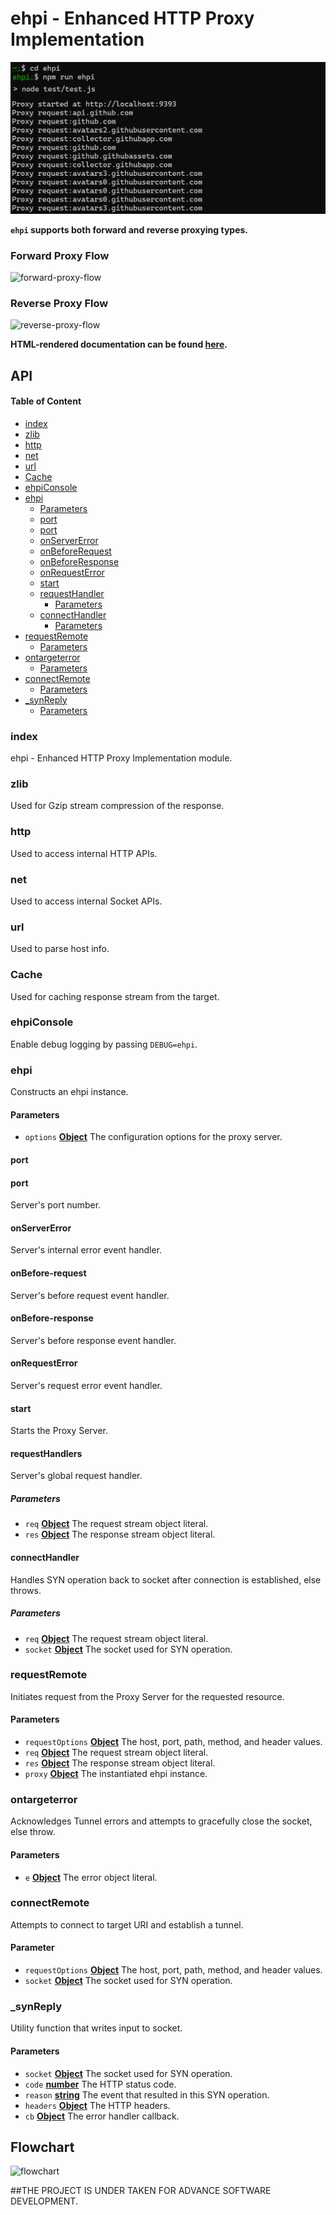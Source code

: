 # ehpi - Enhanced HTTP Proxy Implementation

![testing](./assets/test.png)

**`ehpi` supports both forward and reverse proxying types.**

### Forward Proxy Flow

![forward-proxy-flow](./assets/fpf.svg)

### Reverse Proxy Flow

![reverse-proxy-flow](./assets/rpf.svg)

**HTML-rendered documentation can be found [here](https://damanraaj.github.io/ehpi/).**

## API

<!-- Generated by documentation.js. Update this documentation by updating the source code. -->

#### Table of Content

-   [index](#index)
-   [zlib](#zlib)
-   [http](#http)
-   [net](#net)
-   [url](#url)
-   [Cache](#cache)
-   [ehpiConsole](#ehpiconsole)
-   [ehpi](#ehpi)
    -   [Parameters](#parameters)
    -   [port](#port)
    -   [port](#port-1)
    -   [onServerError](#onservererror)
    -   [onBeforeRequest](#onbeforerequest)
    -   [onBeforeResponse](#onbeforeresponse)
    -   [onRequestError](#onrequesterror)
    -   [start](#start)
    -   [requestHandler](#requesthandler)
        -   [Parameters](#parameters-1)
    -   [connectHandler](#connecthandler)
        -   [Parameters](#parameters-2)
-   [requestRemote](#requestremote)
    -   [Parameters](#parameters-3)
-   [ontargeterror](#ontargeterror)
    -   [Parameters](#parameters-4)
-   [connectRemote](#connectremote)
    -   [Parameters](#parameters-5)
-   [\_synReply](#_synreply)
    -   [Parameters](#parameters-6)

### index

ehpi - Enhanced HTTP Proxy Implementation module.

### zlib

Used for Gzip stream compression of the response.

### http

Used to access internal HTTP APIs.

### net

Used to access internal Socket APIs.

### url

Used to parse host info. 

### Cache

Used for caching response stream from the target.

### ehpiConsole

Enable debug logging by passing `DEBUG=ehpi`.

### ehpi

Constructs an ehpi instance.

#### Parameters

-   `options` **[Object](https://developer.mozilla.org/docs/Web/JavaScript/Reference/Global_Objects/Object)** The configuration options for the proxy server.

#### port

#### port

Server's port number.

#### onServerError

Server's internal error event handler.

#### onBefore-request

Server's before request event handler.

#### onBefore-response

Server's before response event handler.

#### onRequestError

Server's request error event handler.

#### start

Starts the Proxy Server.

#### requestHandlers

Server's global request handler.

##### Parameters

-   `req` **[Object](https://developer.mozilla.org/docs/Web/JavaScript/Reference/Global_Objects/Object)** The request stream object literal.
-   `res` **[Object](https://developer.mozilla.org/docs/Web/JavaScript/Reference/Global_Objects/Object)** The response stream object literal.

#### connectHandler

Handles SYN operation back to socket after connection is established, else throws.

##### Parameters

-   `req` **[Object](https://developer.mozilla.org/docs/Web/JavaScript/Reference/Global_Objects/Object)** The request stream object literal.
-   `socket` **[Object](https://developer.mozilla.org/docs/Web/JavaScript/Reference/Global_Objects/Object)** The socket used for SYN operation.

### requestRemote

Initiates request from the Proxy Server for the requested resource.

#### Parameters

-   `requestOptions` **[Object](https://developer.mozilla.org/docs/Web/JavaScript/Reference/Global_Objects/Object)** The host, port, path, method, and header values.
-   `req` **[Object](https://developer.mozilla.org/docs/Web/JavaScript/Reference/Global_Objects/Object)** The request stream object literal.
-   `res` **[Object](https://developer.mozilla.org/docs/Web/JavaScript/Reference/Global_Objects/Object)** The response stream object literal.
-   `proxy` **[Object](https://developer.mozilla.org/docs/Web/JavaScript/Reference/Global_Objects/Object)** The instantiated ehpi instance.

### ontargeterror

Acknowledges Tunnel errors and attempts to gracefully close the socket, else throw.

#### Parameters

-   `e` **[Object](https://developer.mozilla.org/docs/Web/JavaScript/Reference/Global_Objects/Object)** The error object literal.

### connectRemote

Attempts to connect to target URI and establish a tunnel.

#### Parameter

-   `requestOptions` **[Object](https://developer.mozilla.org/docs/Web/JavaScript/Reference/Global_Objects/Object)** The host, port, path, method, and header values.
-   `socket` **[Object](https://developer.mozilla.org/docs/Web/JavaScript/Reference/Global_Objects/Object)** The socket used for SYN operation.

### \_synReply

Utility function that writes input to socket.

#### Parameters

-   `socket` **[Object](https://developer.mozilla.org/docs/Web/JavaScript/Reference/Global_Objects/Object)** The socket used for SYN operation.
-   `code` **[number](https://developer.mozilla.org/docs/Web/JavaScript/Reference/Global_Objects/Number)** The HTTP status code.
-   `reason` **[string](https://developer.mozilla.org/docs/Web/JavaScript/Reference/Global_Objects/String)** The event that resulted in this SYN operation.
-   `headers` **[Object](https://developer.mozilla.org/docs/Web/JavaScript/Reference/Global_Objects/Object)** The HTTP headers.
-   `cb` **[Object](https://developer.mozilla.org/docs/Web/JavaScript/Reference/Global_Objects/Object)** The error handler callback.

## Flowchart

![flowchart](./assets/ehpi.svg)

##THE PROJECT IS UNDER TAKEN FOR ADVANCE SOFTWARE DEVELOPMENT.
